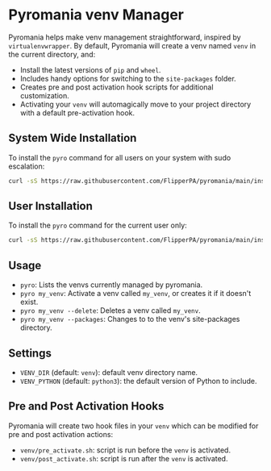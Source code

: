 # Pyromania venv Manager

Pyromania helps make venv management straightforward, inspired by `virtualenvwrapper`. By default, Pyromania will create a venv named `venv` in the current directory, and:

* Install the latest versions of `pip` and `wheel`.
* Includes handy options for switching to the `site-packages` folder.
* Creates pre and post activation hook scripts for additional customization.
* Activating your `venv` will automagically move to your project directory with a default pre-activation hook.

## System Wide Installation

To install the `pyro` command for all users on your system with sudo escalation:

```bash
curl -sS https://raw.githubusercontent.com/FlipperPA/pyromania/main/install-sudo.sh | sh
```

## User Installation

To install the `pyro` command for the current user only:

```bash
curl -sS https://raw.githubusercontent.com/FlipperPA/pyromania/main/install.sh | sh
```

## Usage

* `pyro`: Lists the venvs currently managed by pyromania.
* `pyro my_venv`: Activate a venv called `my_venv`, or creates it if it doesn't exist.
* `pyro my_venv --delete`: Deletes a venv called `my_venv`.
* `pyro my_venv --packages`: Changes to to the venv's site-packages directory.

## Settings

* `VENV_DIR` (default: `venv`): default venv directory name.
* `VENV_PYTHON` (default: `python3`): the default version of Python to include.

## Pre and Post Activation Hooks

Pyromania will create two hook files in your `venv` which can be modified for pre and post activation actions:

* `venv/pre_activate.sh`: script is run before the `venv` is activated.
* `venv/post_activate.sh`: script is run after the `venv` is activated.
